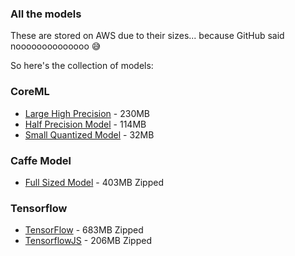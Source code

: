 ### All the models

These are stored on AWS due to their sizes... because GitHub said noooooooooooooo 😅

So here's the collection of models:

### CoreML

- [Large High Precision](https://s3.amazonaws.com/despiteallmyrage/MegaNic50.mlmodel) - 230MB
- [Half Precision Model](https://s3.amazonaws.com/despiteallmyrage/MegaNicFP16.mlmodel) - 114MB
- [Small Quantized Model](https://s3.amazonaws.com/despiteallmyrage/MegaNic50_linear_5.mlmodel) - 32MB

### Caffe Model

- [Full Sized Model](https://s3.amazonaws.com/despiteallmyrage/Cafemodel-MegaNic50.zip) - 403MB Zipped

### Tensorflow

- [TensorFlow](https://s3.amazonaws.com/despiteallmyrage/TensorFlow.zip) - 683MB Zipped
- [TensorflowJS](https://s3.amazonaws.com/despiteallmyrage/TensorFlowJS.zip) - 206MB Zipped
